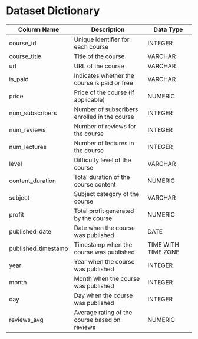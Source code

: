 # Dataset Dictionary

| Column Name         | Description                                    | Data Type             |
|---------------------|------------------------------------------------|-----------------------|
| course_id           | Unique identifier for each course              | INTEGER               |
| course_title        | Title of the course                            | VARCHAR               |
| url                 | URL of the course                              | VARCHAR               |
| is_paid             | Indicates whether the course is paid or free   | VARCHAR               |
| price               | Price of the course (if applicable)            | NUMERIC               |
| num_subscribers     | Number of subscribers enrolled in the course  | INTEGER               |
| num_reviews         | Number of reviews for the course               | INTEGER               |
| num_lectures        | Number of lectures in the course               | INTEGER               |
| level               | Difficulty level of the course                 | VARCHAR               |
| content_duration    | Total duration of the course content           | NUMERIC               |
| subject             | Subject category of the course                 | VARCHAR               |
| profit              | Total profit generated by the course           | NUMERIC               |
| published_date      | Date when the course was published            | DATE                  |
| published_timestamp | Timestamp when the course was published        | TIME WITH TIME ZONE   |
| year                | Year when the course was published             | INTEGER               |
| month               | Month when the course was published            | INTEGER               |
| day                 | Day when the course was published              | INTEGER               |
| reviews_avg         | Average rating of the course based on reviews  | NUMERIC               |
